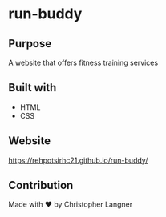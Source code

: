 # run-buddy

## Purpose 
A website that offers fitness training services 

## Built with
* HTML
* CSS

## Website 
https://rehpotsirhc21.github.io/run-buddy/

## Contribution
Made with ❤️ by Christopher Langner 
